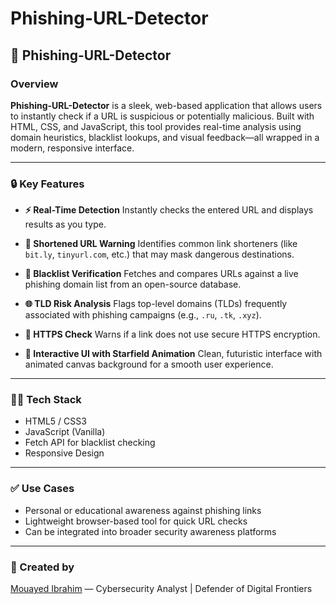 # Phishing-URL-Detector

## 🚨 Phishing-URL-Detector

### Overview

**Phishing-URL-Detector** is a sleek, web-based application that allows users to instantly check if a URL is suspicious or potentially malicious. Built with HTML, CSS, and JavaScript, this tool provides real-time analysis using domain heuristics, blacklist lookups, and visual feedback—all wrapped in a modern, responsive interface.

---

### 🔒 Key Features

* **⚡ Real-Time Detection**
  Instantly checks the entered URL and displays results as you type.

* **🔗 Shortened URL Warning**
  Identifies common link shorteners (like `bit.ly`, `tinyurl.com`, etc.) that may mask dangerous destinations.

* **🛑 Blacklist Verification**
  Fetches and compares URLs against a live phishing domain list from an open-source database.

* **🌐 TLD Risk Analysis**
  Flags top-level domains (TLDs) frequently associated with phishing campaigns (e.g., `.ru`, `.tk`, `.xyz`).

* **🔐 HTTPS Check**
  Warns if a link does not use secure HTTPS encryption.

* **🎨 Interactive UI with Starfield Animation**
  Clean, futuristic interface with animated canvas background for a smooth user experience.

---

### 👨‍💻 Tech Stack

* HTML5 / CSS3
* JavaScript (Vanilla)
* Fetch API for blacklist checking
* Responsive Design

---

### ✅ Use Cases

* Personal or educational awareness against phishing links
* Lightweight browser-based tool for quick URL checks
* Can be integrated into broader security awareness platforms

---

### 👤 Created by

[Mouayed Ibrahim](https://www.linkedin.com/in/mouayed-ibrahim/) — Cybersecurity Analyst | Defender of Digital Frontiers

